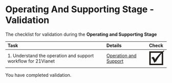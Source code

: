 <properties
	pageTitle="Global Customer Playbook operating-supporting-validate | Azure"
	description="Global Customer Playbook - validation for the Operating and Supporting Stage"
	services="global-customer-playbook"
	documentationCenter=""
	authors="jtong"
	manager="edwinc"
	editor=""
	tags="global-customer-playbook"/>

<tags
	ms.service="migration-lifecycle-operating-supporting"
	ms.workload=""
	ms.tgt_pltfrm=""
	ms.devlang="na"
	ms.topic="article"
	ms.date="12/26/2016"
	wacn.date="12/26/2016"
	wacn.lang="en" 
	ms.author="jtong"/>

# Operating And Supporting Stage - Validation

The checklist for validation during the **Operating and Supporting Stage**

| Task | Details | Check |
|:---- |:------- |:----- |
| 1. Understand the operation and support workflow for 21Vianet | [Operation and Support](/solutions/global-customer/operating-supporting/guidance/partners/) | ![d](../media/check-box.png) |

You have completed validation.

